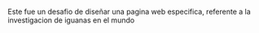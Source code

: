 Este fue un desafio de diseñar una pagina web especifica, referente a la investigacion de iguanas en el mundo
 
 
